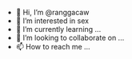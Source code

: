 - 👋 Hi, I’m @ranggacaw
- 👀 I’m interested in sex
- 🌱 I’m currently learning ...
- 💞️ I’m looking to collaborate on ...
- 📫 How to reach me ...

<!---
ranggacaw/ranggacaw is a ✨ special ✨ repository because its `README.md` (this file) appears on your GitHub profile.
You can click the Preview link to take a look at your changes.
--->
